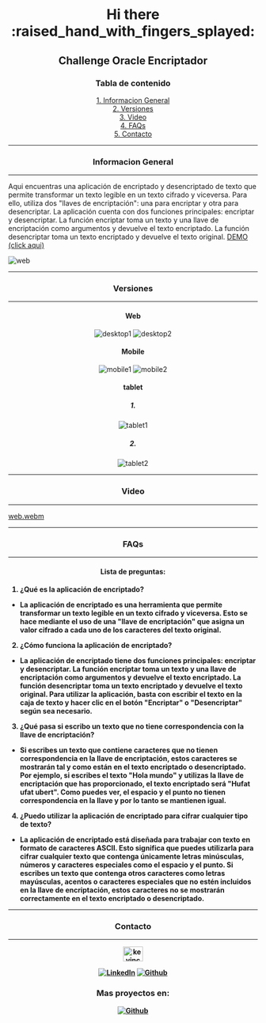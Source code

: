 <div align="center">
<h1>Hi there :raised_hand_with_fingers_splayed:</h1>
<h2>Challenge Oracle Encriptador</h2>


<h3 align="center">Tabla de contenido</h3> 

[1. Informacion General](#informacion-general)
<br/>
[2. Versiones](#versiones)
<br/>
[3. Video](#video)
<br/>
[4. FAQs](#faqs)
<br/>
[5. Contacto](#contacto)
***

</div>

<h3 align="center">Informacion General</h3> 

***
Aqui encuentras una aplicación de encriptado y desencriptado de texto que permite transformar un texto legible en un texto cifrado y viceversa. Para ello, utiliza dos "llaves de encriptación": una para encriptar y otra para desencriptar. La aplicación cuenta con dos funciones principales: encriptar y desencriptar. La función encriptar toma un texto y una llave de encriptación como argumentos y devuelve el texto encriptado. La función desencriptar toma un texto encriptado y devuelve el texto original. <a  href="https://encriptadorkev.netlify.app/">DEMO (click aqui)</a>

![web](https://user-images.githubusercontent.com/32087507/211164127-dd1d687a-b45b-4610-853d-15e931fe5f57.gif)

<div align="center">

***

<h3 align="center">Versiones</h3>
 
***
<h4> Web </h4>

![desktop1](https://user-images.githubusercontent.com/32087507/211163855-1b7126be-3cdf-466f-b3ac-e4782ce4b850.png)
![desktop2](https://user-images.githubusercontent.com/32087507/211163856-4032ffa8-f037-47e8-90d5-682822d240b3.png)

<h4>Mobile</h4>

![mobile1](https://user-images.githubusercontent.com/32087507/211163899-1585656b-df7a-426e-8546-099750208a4f.png) 
![mobile2](https://user-images.githubusercontent.com/32087507/211163900-cf5eb5f3-b3e8-4a24-b7e9-8465c47b03c5.png)

<h4>tablet</h4>

<h5>1.</h5>

![tablet1](https://user-images.githubusercontent.com/32087507/211163944-2e542a2d-14a1-42f9-bee0-05bb3f15f438.png)

<h5>2.</h5>

![tablet2](https://user-images.githubusercontent.com/32087507/211163947-4c145cb2-b6a2-46ea-8ee0-7554c6ee30de.png)

</div>

***
<h3 align="center">Video</h3>

***

[web.webm](https://user-images.githubusercontent.com/32087507/211164167-521bbff5-47e8-4098-b4fe-bb7c03b2ec8a.webm)

***
<h3 align="center">FAQs</h3>

***

<h4 align="center">Lista de preguntas:<h4>

1. **¿Qué es la aplicación de encriptado?**
  *  La aplicación de encriptado es una herramienta que permite transformar un texto legible en un texto cifrado y viceversa. Esto se hace mediante el uso de una "llave de encriptación" que asigna un valor cifrado a cada uno de los caracteres del texto original.
  
2. **¿Cómo funciona la aplicación de encriptado?**
  * La aplicación de encriptado tiene dos funciones principales: encriptar y desencriptar. La función encriptar toma un texto y una llave de encriptación como argumentos y devuelve el texto encriptado. La función desencriptar toma un texto encriptado y devuelve el texto original. Para utilizar la aplicación, basta con escribir el texto en la caja de texto y hacer clic en el botón "Encriptar" o "Desencriptar" según sea necesario.
  
3. **¿Qué pasa si escribo un texto que no tiene correspondencia con la llave de encriptación?**
  * Si escribes un texto que contiene caracteres que no tienen correspondencia en la llave de encriptación, estos caracteres se mostrarán tal y como están en el texto encriptado o desencriptado. Por ejemplo, si escribes el texto "Hola mundo" y utilizas la llave de encriptación que has proporcionado, el texto encriptado será "Hufat ufat ubert". Como puedes ver, el espacio y el punto no tienen correspondencia en la llave y por lo tanto se mantienen igual.
  
4. **¿Puedo utilizar la aplicación de encriptado para cifrar cualquier tipo de texto?**
  * La aplicación de encriptado está diseñada para trabajar con texto en formato de caracteres ASCII. Esto significa que puedes utilizarla para cifrar cualquier texto que contenga únicamente letras minúsculas, números y caracteres especiales como el espacio y el punto. Si escribes un texto que contenga otros caracteres como letras mayúsculas, acentos o caracteres especiales que no estén incluidos en la llave de encriptación, estos caracteres no se mostrarán correctamente en el texto encriptado o desencriptado.


<div align="center">

***
<h3 align="center">Contacto</h3>

***
<p align="center">
<a href="https://linkedin.com/in/kevincastellanos" target="blank"><img align="center" src="https://raw.githubusercontent.com/rahuldkjain/github-profile-readme-generator/master/src/images/icons/Social/linked-in-alt.svg" alt="kevincastellanos" height="30" width="40" /></a>
</p>

[![LinkedIn](https://img.shields.io/badge/LinkedIn-%230077B5.svg?logo=linkedin&logoColor=white)](https://linkedin.com/in/kevincastellanos)
[![Github](https://img.shields.io/badge/Github-%2324292e.svg?logo=github&logoColor=white)](https://github.com/KevinCastellanos1)

</div>


<div align="center">

<h3 align="center">Mas proyectos en:</h3> 

[![Github](https://img.shields.io/badge/Github-%2324292e.svg?logo=github&logoColor=white)](https://github.com/KevinCastellanos1)

</div>

